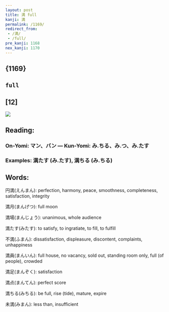 ```yaml
---
layout: post
title: 満 full
kanji: 満
permalink: /1169/
redirect_from:
 - /満/
 - /full/
pre_kanji: 1168
nex_kanji: 1170
---
```


## {1169}

## `full`

## [12]

<div class="stroke"><img src="E6BA80.png" /></div>

## Reading:

### On-Yomi: マン、バン &mdash; Kun-Yomi: み.ちる、み.つ、み.たす

### Examples: 満たす (み.たす), 満ちる (み.ちる)

## Words:

円満(えんまん): perfection, harmony, peace, smoothness, completeness, satisfaction, integrity

満月(まんげつ): full moon

満場(まんじょう): unanimous, whole audience

満たす(みたす): to satisfy, to ingratiate, to fill, to fulfill

不満(ふまん): dissatisfaction, displeasure, discontent, complaints, unhappiness

満員(まんいん): full house, no vacancy, sold out, standing room only, full (of people), crowded

満足(まんぞく): satisfaction

満点(まんてん): perfect score

満ちる(みちる): be full, rise (tide), mature, expire

未満(みまん): less than, insufficient
